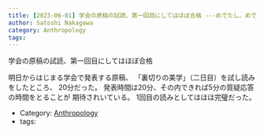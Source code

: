 ```yaml
---
title: [2023-06-01] 学会の原稿の試読、第一回目にしてはほぼ合格 ---めでたし、めでたし
author: Satoshi Nakagawa
category: Anthropology
tags: 
---
```


学会の原稿の試読、第一回目にしてはほぼ合格

 明日からはじまる学会で発表する原稿、
「裏切りの美学」（二日目）を試し読みをしたところ、
20分だった。
発表時間は20分、その内できれば5分の質疑応答の時間をとることが
期待されいている。
1回目の読みとしてはほほ完璧だった。

- Category: [Anthropology](https://merapano.github.io/categories.html#Anthropology)
- tags: 
